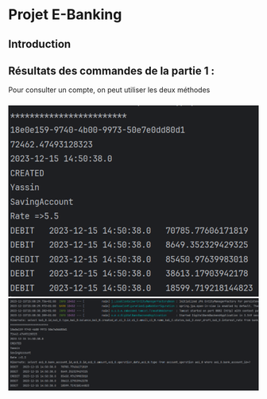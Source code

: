 # Projet E-Banking
## Introduction
## Résultats des commandes de la partie 1 : 
Pour consulter un compte, on peut utiliser les deux méthodes
### 
<img src="./Captures/Consultation.png">
<img src="./Captures/consulteravecservice.png">
